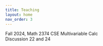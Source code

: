 ```yaml
---
title: Teaching
layout: home
nav_order: 3
---
```

Fall 2024, Math 2374 CSE Multivariable Calc <br>
Discussion 22 and 24 <br>
